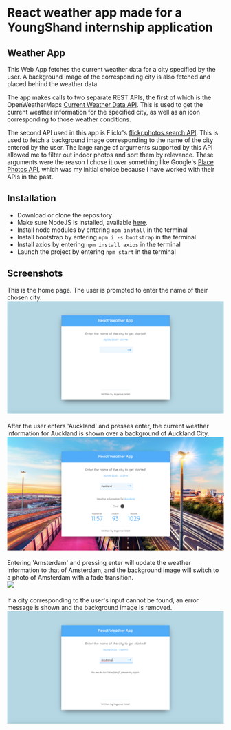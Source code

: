 # React weather app made for a YoungShand internship application

## Weather App
This Web App fetches the current weather data for a city specified by the user. A background image of the corresponding city is also fetched and placed behind the weather data.

The app makes calls to two separate REST APIs, the first of which is the OpenWeatherMaps [Current Weather Data API](https://openweathermap.org/current). This is used to get the current weather information for the specified city, as well as an icon corresponding to those weather conditions. 

The second API used in this app is Flickr's [flickr.photos.search API](https://www.flickr.com/services/api/flickr.photos.search.html). This is used to fetch a background image corresponding to the name of the city entered by the user. The large range of arguments supported by this API allowed me to filter out indoor photos and sort them by relevance. These arguments were the reason I chose it over something like Google's [Place Photos API](https://developers.google.com/places/web-service/photos), which was my initial choice because I have worked with their APIs in the past.

## Installation
* Download or clone the repository
* Make sure NodeJS is installed, available [here](https://nodejs.org/en/).
* Install node modules by entering `npm install` in the terminal
* Install bootstrap by entering `npm i -s bootstrap` in the terminal
* Install axios by entering `npm install axios` in the terminal
* Launch the project by entering `npm start` in the terminal


## Screenshots
This is the home page. The user is prompted to enter the name of their chosen city.<br/>
<img src="https://github.com/IngemarWatt/ReactWeatherApp/blob/master/GitHubScreenshots/HomePage.png" width="640">
<br/>
<br/>
After the user enters 'Auckland' and presses enter, the current weather information for Auckland is shown over a background of Auckland City.<br/>
<img src="https://github.com/IngemarWatt/ReactWeatherApp/blob/master/GitHubScreenshots/Auckland.png" width="640">
<br/>
<br/>
Entering 'Amsterdam' and pressing enter will update the weather information to that of Amsterdam, and the background image will switch to a photo of Amsterdam with a fade transition.<br/>
<img src="https://github.com/IngemarWatt/ReactWeatherApp/blob/master/GitHubScreenshots/Amsterdam.png" width="640">
<br/>
<br/>
If a city corresponding to the user's input cannot be found, an error message is shown and the background image is removed.<br/>
<img src="https://github.com/IngemarWatt/ReactWeatherApp/blob/master/GitHubScreenshots/invalidInput.png" width="640">
